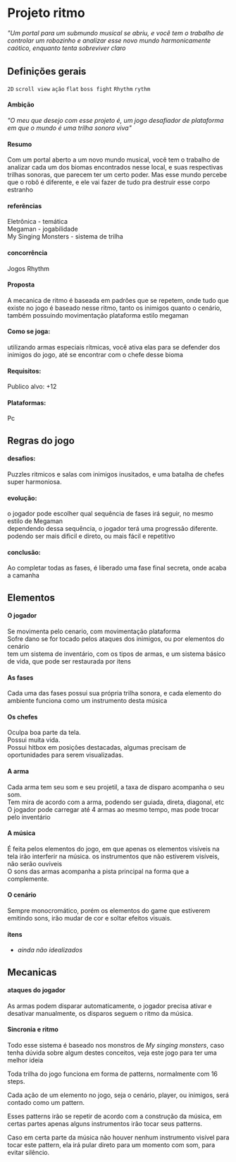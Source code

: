 # Projeto ritmo
###### "Um portal para um submundo musical se abriu, e você tem o trabalho de controlar um robozinho e analizar esse novo mundo harmonicamente caótico, enquanto tenta sobreviver claro 

## Definições gerais
`2D` `scroll view` `ação` `flat` `boss fight` `Rhythm` `rythm`

#### Ambição
_"O meu que desejo com esse projeto é, um jogo desafiador de plataforma em que o mundo é uma trilha sonora viva"_

#### Resumo 
Com um portal aberto a um novo mundo musical, você tem o trabalho de analizar cada um dos biomas encontrados nesse local, e suas respectivas trilhas sonoras, que parecem ter um certo poder. Mas esse mundo percebe que o robô é diferente, e ele vai fazer de tudo pra destruir esse corpo estranho

#### referências
Eletrônica - temática</br>
Megaman - jogabilidade</br>
My Singing Monsters - sistema de trilha</br>

#### concorrência
Jogos Rhythm

#### Proposta
A mecanica de ritmo é baseada em padrões que se repetem, onde tudo que existe no jogo é baseado nesse ritmo, tanto os inimigos quanto o cenário, também possuindo movimentação plataforma estilo megaman

#### Como se joga:
utilizando armas especiais rítmicas, você ativa elas para se defender dos inimigos do jogo, até se encontrar com o chefe desse bioma
#### Requisitos:
Publico alvo: +12

#### Plataformas:
Pc

## Regras do jogo
#### desafios:
Puzzles ritmicos e salas com inimigos inusitados, e uma batalha de chefes super harmoniosa.

#### evolução:
o jogador pode escolher qual sequência de fases irá seguir, no mesmo estilo de Megaman</br>
dependendo dessa sequência, o jogador terá uma progressão diferente. podendo ser mais dificil e direto, ou mais fácil e repetitivo

#### conclusão:
Ao completar todas as fases, é liberado uma fase final secreta, onde acaba a camanha

## Elementos
#### O jogador
Se movimenta pelo cenario, com movimentação plataforma</br>
Sofre dano se for tocado pelos ataques dos inimigos, ou por elementos do cenário</br>
tem um sistema de inventário, com os tipos de armas, e um sistema básico de vida, que pode ser restaurada por itens</br>

#### As fases
Cada uma das fases possui sua própria trilha sonora, e cada elemento do ambiente funciona como um instrumento desta música

#### Os chefes
Oculpa boa parte da tela.</br>
Possui muita vida.</br>
Possui hitbox em posições destacadas, algumas precisam de oportunidades para serem visualizadas.</br>

#### A arma
Cada arma tem seu som e seu projetil, a taxa de disparo acompanha o seu som.</br>
Tem mira de acordo com a arma, podendo ser guiada, direta, diagonal, etc</br>
O jogador pode carregar até 4 armas ao mesmo tempo, mas pode trocar pelo inventário

#### A música
É feita pelos elementos do jogo, em que apenas os elementos visíveis na tela irão interferir na música. os instrumentos que não estiverem visíveis, não serão ouvíveis</br>
O sons das armas acompanha a pista principal na forma que a complemente.</br>

#### O cenário
Sempre monocromático, porém os elementos do game que estiverem emitindo sons, irão mudar de cor e soltar efeitos visuais. 

#### ítens
- _ainda não idealizados_

## Mecanicas
#### ataques do jogador
As armas podem disparar automaticamente, o jogador precisa ativar e desativar manualmente, os disparos seguem o ritmo da música.</br>

#### Sincronia e ritmo
Todo esse sistema é baseado nos monstros de _My singing monsters_, caso tenha dúvida sobre algum destes conceitos, veja este jogo para ter uma melhor ideia
</br>

Toda trilha do jogo funciona em forma de patterns, normalmente com 16 steps.

Cada ação de um elemento no jogo, seja o cenário, player, ou inimigos, será contado como um pattern.

Esses patterns irão se repetir de acordo com a construção da música, em certas partes apenas alguns instrumentos irão tocar seus patterns.

Caso em certa parte da música não houver nenhum instrumento visível para tocar este pattern, ela irá pular direto para um momento com som, para evitar silêncio.


